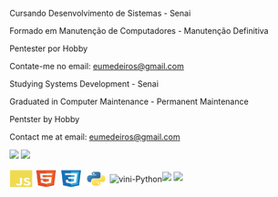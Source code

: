 Cursando Desenvolvimento de Sistemas - Senai

Formado em  Manutenção de Computadores - Manutenção Definitiva

Pentester por Hobby

Contate-me no email: eumedeiros@gmail.com

Studying Systems Development - Senai

Graduated in Computer Maintenance - Permanent Maintenance

Pentster by Hobby

Contact me at email: eumedeiros@gmail.com

<div>
<a href-"https://github.com/MedeirosCode">
<img heigh-"180cm" src="https://github-readme-stats.vercel.app/api?username=MedeirosCode&show_icons=true&theme=radical&include_all_commits=true&count_public=true"/>
<img heigh-"180cm" src="https://github-readme-stats.vercel.app/api/top-langs/?username=MedeirosCode&layout=compact&langs_count=168&theme=dracula"/>
</div>
  

<div style="display: inline_block"><br>
  <img align="center" alt="vini-Js" height="30" width="40" src="https://raw.githubusercontent.com/devicons/devicon/master/icons/javascript/javascript-plain.svg">
  <img align="center" alt="vini-HTML" height="30" width="40" src="https://raw.githubusercontent.com/devicons/devicon/master/icons/html5/html5-original.svg">
  <img align="center" alt="vini-CSS" height="30" width="40" src="https://raw.githubusercontent.com/devicons/devicon/master/icons/css3/css3-original.svg">
  <img align="center" alt="vini-Python" height="30" width="40" src="https://raw.githubusercontent.com/devicons/devicon/master/icons/python/python-original.svg">
   <img align="center" alt="vini-Python" height="30" width="40" src="https://raw.githubusercontent.com/isocpp/logos/master/cpp_logo.png
 
</div>
  
  ##
 
<div> 
  
  <a href="https://instagram.com/eu_vimedeiros" target="_blank"><img src="https://img.shields.io/badge/-Instagram-%23E4405F?style=for-the-badge&logo=instagram&logoColor=white" target="_blank"></a>
 	<a href = "mailto:eumedeiros@gmail.com"><img src="https://img.shields.io/badge/-Gmail-%23333?style=for-the-badge&logo=gmail&logoColor=white" target="_blank"></a>

  
</div>


